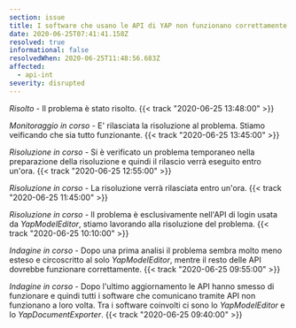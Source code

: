```yaml
---
section: issue
title: I software che usano le API di YAP non funzionano correttamente
date: 2020-06-25T07:41:41.158Z
resolved: true
informational: false
resolvedWhen: 2020-06-25T11:48:56.683Z
affected:
  - api-int
severity: disrupted
---
```

*Risolto* - Il problema è stato risolto. {{< track "2020-06-25 13:48:00" >}}

*Monitoraggio in corso* - E' rilasciata la risoluzione al problema. Stiamo veificando che sia tutto funzionante. {{< track "2020-06-25 13:45:00" >}}

*Risoluzione in corso* - Si è verificato un problema temporaneo nella preparazione della risoluzione e quindi il rilascio verrà eseguito entro un'ora. {{< track "2020-06-25 12:55:00" >}}

*Risoluzione in corso* - La risoluzione verrà rilasciata entro un'ora. {{< track "2020-06-25 11:45:00" >}}

*Risoluzione in corso* - Il problema è esclusivamente nell'API di login usata da *YapModelEditor*, stiamo lavorando alla risoluzione del problema. {{< track "2020-06-25 10:10:00" >}}

*Indagine in corso* - Dopo una prima analisi il problema sembra molto meno esteso e circoscritto al solo *YapModelEditor*, mentre il resto delle API dovrebbe funzionare correttamente. {{< track "2020-06-25 09:55:00" >}}

*Indagine in corso* - Dopo l'ultimo aggiornamento le API hanno smesso di funzionare e quindi tutti i software che comunicano tramite API non funzionano a loro volta. Tra i software coinvolti ci sono lo *YapModelEditor* e lo *YapDocumentExporter*. {{< track "2020-06-25 09:40:00" >}}